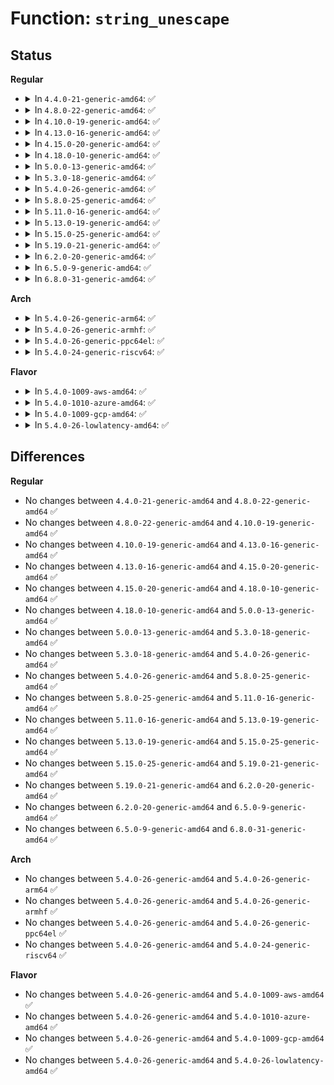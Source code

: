 # Function: <code>string_unescape</code>

## Status
<b>Regular</b>
<ul>
<li>
<details>
<summary>In <code>4.4.0-21-generic-amd64</code>: ✅</summary>

```c
int string_unescape(char * src, char * dst, size_t size, unsigned int flags)
```

```json
{
  "name": "string_unescape",
  "collision_type": "Unique Global",
  "inline_type": "No",
  "funcs": [
    {
      "addr": 18446744071583043664,
      "name": "string_unescape",
      "external": true,
      "loc": "lib/string_helpers.c:262",
      "file": "lib/string_helpers.c",
      "inline": "seen, unknown",
      "caller_inline": [],
      "caller_func": [
        "lib/dynamic_debug.c:ddebug_exec_query"
      ]
    }
  ],
  "symbols": [
    {
      "addr": 18446744071583043664,
      "name": "string_unescape",
      "section": ".text",
      "bind": "STB_GLOBAL",
      "size": 515
    }
  ]
}
```
</details>
</li>
<li>
<details>
<summary>In <code>4.8.0-22-generic-amd64</code>: ✅</summary>

```c
int string_unescape(char * src, char * dst, size_t size, unsigned int flags)
```

```json
{
  "name": "string_unescape",
  "collision_type": "Unique Global",
  "inline_type": "No",
  "funcs": [
    {
      "addr": 18446744071583336432,
      "name": "string_unescape",
      "external": true,
      "loc": "lib/string_helpers.c:266",
      "file": "lib/string_helpers.c",
      "inline": "seen, unknown",
      "caller_inline": [],
      "caller_func": [
        "lib/dynamic_debug.c:ddebug_exec_query"
      ]
    }
  ],
  "symbols": [
    {
      "addr": 18446744071583336432,
      "name": "string_unescape",
      "section": ".text",
      "bind": "STB_GLOBAL",
      "size": 525
    }
  ]
}
```
</details>
</li>
<li>
<details>
<summary>In <code>4.10.0-19-generic-amd64</code>: ✅</summary>

```c
int string_unescape(char * src, char * dst, size_t size, unsigned int flags)
```

```json
{
  "name": "string_unescape",
  "collision_type": "Unique Global",
  "inline_type": "No",
  "funcs": [
    {
      "addr": 18446744071583461856,
      "name": "string_unescape",
      "external": true,
      "loc": "lib/string_helpers.c:266",
      "file": "lib/string_helpers.c",
      "inline": "seen, unknown",
      "caller_inline": [],
      "caller_func": [
        "lib/dynamic_debug.c:ddebug_exec_query"
      ]
    }
  ],
  "symbols": [
    {
      "addr": 18446744071583461856,
      "name": "string_unescape",
      "section": ".text",
      "bind": "STB_GLOBAL",
      "size": 525
    }
  ]
}
```
</details>
</li>
<li>
<details>
<summary>In <code>4.13.0-16-generic-amd64</code>: ✅</summary>

```c
int string_unescape(char * src, char * dst, size_t size, unsigned int flags)
```

```json
{
  "name": "string_unescape",
  "collision_type": "Unique Global",
  "inline_type": "No",
  "funcs": [
    {
      "addr": 18446744071583484176,
      "name": "string_unescape",
      "external": true,
      "loc": "lib/string_helpers.c:266",
      "file": "lib/string_helpers.c",
      "inline": "seen, unknown",
      "caller_inline": [],
      "caller_func": [
        "lib/dynamic_debug.c:ddebug_exec_query"
      ]
    }
  ],
  "symbols": [
    {
      "addr": 18446744071583484176,
      "name": "string_unescape",
      "section": ".text",
      "bind": "STB_GLOBAL",
      "size": 457
    }
  ]
}
```
</details>
</li>
<li>
<details>
<summary>In <code>4.15.0-20-generic-amd64</code>: ✅</summary>

```c
int string_unescape(char * src, char * dst, size_t size, unsigned int flags)
```

```json
{
  "name": "string_unescape",
  "collision_type": "Unique Global",
  "inline_type": "No",
  "funcs": [
    {
      "addr": 18446744071583665200,
      "name": "string_unescape",
      "external": true,
      "loc": "lib/string_helpers.c:266",
      "file": "lib/string_helpers.c",
      "inline": "seen, unknown",
      "caller_inline": [],
      "caller_func": [
        "lib/dynamic_debug.c:ddebug_exec_query"
      ]
    }
  ],
  "symbols": [
    {
      "addr": 18446744071583665200,
      "name": "string_unescape",
      "section": ".text",
      "bind": "STB_GLOBAL",
      "size": 463
    }
  ]
}
```
</details>
</li>
<li>
<details>
<summary>In <code>4.18.0-10-generic-amd64</code>: ✅</summary>

```c
int string_unescape(char * src, char * dst, size_t size, unsigned int flags)
```

```json
{
  "name": "string_unescape",
  "collision_type": "Unique Global",
  "inline_type": "No",
  "funcs": [
    {
      "addr": 18446744071583883072,
      "name": "string_unescape",
      "external": true,
      "loc": "lib/string_helpers.c:266",
      "file": "lib/string_helpers.c",
      "inline": "seen, unknown",
      "caller_inline": [],
      "caller_func": [
        "lib/dynamic_debug.c:ddebug_exec_query"
      ]
    }
  ],
  "symbols": [
    {
      "addr": 18446744071583883072,
      "name": "string_unescape",
      "section": ".text",
      "bind": "STB_GLOBAL",
      "size": 510
    }
  ]
}
```
</details>
</li>
<li>
<details>
<summary>In <code>5.0.0-13-generic-amd64</code>: ✅</summary>

```c
int string_unescape(char * src, char * dst, size_t size, unsigned int flags)
```

```json
{
  "name": "string_unescape",
  "collision_type": "Unique Global",
  "inline_type": "No",
  "funcs": [
    {
      "addr": 18446744071583967248,
      "name": "string_unescape",
      "external": true,
      "loc": "lib/string_helpers.c:266",
      "file": "lib/string_helpers.c",
      "inline": "seen, unknown",
      "caller_inline": [],
      "caller_func": [
        "lib/dynamic_debug.c:ddebug_exec_query"
      ]
    }
  ],
  "symbols": [
    {
      "addr": 18446744071583967248,
      "name": "string_unescape",
      "section": ".text",
      "bind": "STB_GLOBAL",
      "size": 529
    }
  ]
}
```
</details>
</li>
<li>
<details>
<summary>In <code>5.3.0-18-generic-amd64</code>: ✅</summary>

```c
int string_unescape(char * src, char * dst, size_t size, unsigned int flags)
```

```json
{
  "name": "string_unescape",
  "collision_type": "Unique Global",
  "inline_type": "No",
  "funcs": [
    {
      "addr": 18446744071584148320,
      "name": "string_unescape",
      "external": true,
      "loc": "lib/string_helpers.c:268",
      "file": "lib/string_helpers.c",
      "inline": "seen, unknown",
      "caller_inline": [],
      "caller_func": [
        "lib/dynamic_debug.c:ddebug_exec_query"
      ]
    }
  ],
  "symbols": [
    {
      "addr": 18446744071584148320,
      "name": "string_unescape",
      "section": ".text",
      "bind": "STB_GLOBAL",
      "size": 537
    }
  ]
}
```
</details>
</li>
<li>
<details>
<summary>In <code>5.4.0-26-generic-amd64</code>: ✅</summary>

```c
int string_unescape(char * src, char * dst, size_t size, unsigned int flags)
```

```json
{
  "name": "string_unescape",
  "collision_type": "Unique Global",
  "inline_type": "No",
  "funcs": [
    {
      "addr": 18446744071584270944,
      "name": "string_unescape",
      "external": true,
      "loc": "lib/string_helpers.c:268",
      "file": "lib/string_helpers.c",
      "inline": "seen, unknown",
      "caller_inline": [],
      "caller_func": [
        "lib/dynamic_debug.c:ddebug_exec_query"
      ]
    }
  ],
  "symbols": [
    {
      "addr": 18446744071584270944,
      "name": "string_unescape",
      "section": ".text",
      "bind": "STB_GLOBAL",
      "size": 537
    }
  ]
}
```
</details>
</li>
<li>
<details>
<summary>In <code>5.8.0-25-generic-amd64</code>: ✅</summary>

```c
int string_unescape(char * src, char * dst, size_t size, unsigned int flags)
```

```json
{
  "name": "string_unescape",
  "collision_type": "Unique Global",
  "inline_type": "No",
  "funcs": [
    {
      "addr": 18446744071584679488,
      "name": "string_unescape",
      "external": true,
      "loc": "lib/string_helpers.c:268",
      "file": "lib/string_helpers.c",
      "inline": "seen, unknown",
      "caller_inline": [],
      "caller_func": [
        "lib/dynamic_debug.c:ddebug_parse_query"
      ]
    }
  ],
  "symbols": [
    {
      "addr": 18446744071584679488,
      "name": "string_unescape",
      "section": ".text",
      "bind": "STB_GLOBAL",
      "size": 537
    }
  ]
}
```
</details>
</li>
<li>
<details>
<summary>In <code>5.11.0-16-generic-amd64</code>: ✅</summary>

```c
int string_unescape(char * src, char * dst, size_t size, unsigned int flags)
```

```json
{
  "name": "string_unescape",
  "collision_type": "Unique Global",
  "inline_type": "No",
  "funcs": [
    {
      "addr": 18446744071584797104,
      "name": "string_unescape",
      "external": true,
      "loc": "lib/string_helpers.c:268",
      "file": "lib/string_helpers.c",
      "inline": "seen, unknown",
      "caller_inline": [],
      "caller_func": [
        "lib/dynamic_debug.c:ddebug_parse_query"
      ]
    }
  ],
  "symbols": [
    {
      "addr": 18446744071584797104,
      "name": "string_unescape",
      "section": ".text",
      "bind": "STB_GLOBAL",
      "size": 542
    }
  ]
}
```
</details>
</li>
<li>
<details>
<summary>In <code>5.13.0-19-generic-amd64</code>: ✅</summary>

```c
int string_unescape(char * src, char * dst, size_t size, unsigned int flags)
```

```json
{
  "name": "string_unescape",
  "collision_type": "Unique Global",
  "inline_type": "No",
  "funcs": [
    {
      "addr": 18446744071584841312,
      "name": "string_unescape",
      "external": true,
      "loc": "lib/string_helpers.c:268",
      "file": "lib/string_helpers.c",
      "inline": "seen, unknown",
      "caller_inline": [],
      "caller_func": [
        "lib/dynamic_debug.c:ddebug_parse_query"
      ]
    }
  ],
  "symbols": [
    {
      "addr": 18446744071584841312,
      "name": "string_unescape",
      "section": ".text",
      "bind": "STB_GLOBAL",
      "size": 527
    }
  ]
}
```
</details>
</li>
<li>
<details>
<summary>In <code>5.15.0-25-generic-amd64</code>: ✅</summary>

```c
int string_unescape(char * src, char * dst, size_t size, unsigned int flags)
```

```json
{
  "name": "string_unescape",
  "collision_type": "Unique Global",
  "inline_type": "No",
  "funcs": [
    {
      "addr": 18446744071585261232,
      "name": "string_unescape",
      "external": true,
      "loc": "lib/string_helpers.c:268",
      "file": "lib/string_helpers.c",
      "inline": "seen, unknown",
      "caller_inline": [],
      "caller_func": [
        "lib/dynamic_debug.c:ddebug_parse_query"
      ]
    }
  ],
  "symbols": [
    {
      "addr": 18446744071585261232,
      "name": "string_unescape",
      "section": ".text",
      "bind": "STB_GLOBAL",
      "size": 527
    }
  ]
}
```
</details>
</li>
<li>
<details>
<summary>In <code>5.19.0-21-generic-amd64</code>: ✅</summary>

```c
int string_unescape(char * src, char * dst, size_t size, unsigned int flags)
```

```json
{
  "name": "string_unescape",
  "collision_type": "Unique Global",
  "inline_type": "No",
  "funcs": [
    {
      "addr": 18446744071586104576,
      "name": "string_unescape",
      "external": true,
      "loc": "lib/string_helpers.c:269",
      "file": "lib/string_helpers.c",
      "inline": "seen, unknown",
      "caller_inline": [],
      "caller_func": [
        "lib/dynamic_debug.c:ddebug_parse_query"
      ]
    }
  ],
  "symbols": [
    {
      "addr": 18446744071586104576,
      "name": "string_unescape",
      "section": ".text",
      "bind": "STB_GLOBAL",
      "size": 529
    }
  ]
}
```
</details>
</li>
<li>
<details>
<summary>In <code>6.2.0-20-generic-amd64</code>: ✅</summary>

```c
int string_unescape(char * src, char * dst, size_t size, unsigned int flags)
```

```json
{
  "name": "string_unescape",
  "collision_type": "Unique Global",
  "inline_type": "No",
  "funcs": [
    {
      "addr": 18446744071587089840,
      "name": "string_unescape",
      "external": true,
      "loc": "lib/string_helpers.c:313",
      "file": "lib/string_helpers.c",
      "inline": "seen, unknown",
      "caller_inline": [],
      "caller_func": [
        "lib/dynamic_debug.c:ddebug_parse_query"
      ]
    }
  ],
  "symbols": [
    {
      "addr": 18446744071587089840,
      "name": "string_unescape",
      "section": ".text",
      "bind": "STB_GLOBAL",
      "size": 538
    }
  ]
}
```
</details>
</li>
<li>
<details>
<summary>In <code>6.5.0-9-generic-amd64</code>: ✅</summary>

```c
int string_unescape(char * src, char * dst, size_t size, unsigned int flags)
```

```json
{
  "name": "string_unescape",
  "collision_type": "Unique Global",
  "inline_type": "No",
  "funcs": [
    {
      "addr": 18446744071587349776,
      "name": "string_unescape",
      "external": true,
      "loc": "lib/string_helpers.c:313",
      "file": "lib/string_helpers.c",
      "inline": "seen, unknown",
      "caller_inline": [],
      "caller_func": [
        "lib/dynamic_debug.c:ddebug_parse_query"
      ]
    }
  ],
  "symbols": [
    {
      "addr": 18446744071587349776,
      "name": "string_unescape",
      "section": ".text",
      "bind": "STB_GLOBAL",
      "size": 563
    }
  ]
}
```
</details>
</li>
<li>
<details>
<summary>In <code>6.8.0-31-generic-amd64</code>: ✅</summary>

```c
int string_unescape(char * src, char * dst, size_t size, unsigned int flags)
```

```json
{
  "name": "string_unescape",
  "collision_type": "Unique Global",
  "inline_type": "No",
  "funcs": [
    {
      "addr": 18446744071587635904,
      "name": "string_unescape",
      "external": true,
      "loc": "lib/string_helpers.c:315",
      "file": "lib/string_helpers.c",
      "inline": "seen, unknown",
      "caller_inline": [],
      "caller_func": [
        "fs/namespace.c:statmount_string",
        "lib/dynamic_debug.c:ddebug_parse_query"
      ]
    }
  ],
  "symbols": [
    {
      "addr": 18446744071587635904,
      "name": "string_unescape",
      "section": ".text",
      "bind": "STB_GLOBAL",
      "size": 563
    }
  ]
}
```
</details>
</li>
</ul>
<b>Arch</b>
<ul>
<li>
<details>
<summary>In <code>5.4.0-26-generic-arm64</code>: ✅</summary>

```c
int string_unescape(char * src, char * dst, size_t size, unsigned int flags)
```

```json
{
  "name": "string_unescape",
  "collision_type": "Unique Global",
  "inline_type": "No",
  "funcs": [
    {
      "addr": 18446603336496155384,
      "name": "string_unescape",
      "external": true,
      "loc": "lib/string_helpers.c:268",
      "file": "lib/string_helpers.c",
      "inline": "seen, unknown",
      "caller_inline": [],
      "caller_func": [
        "lib/dynamic_debug.c:ddebug_exec_query"
      ]
    }
  ],
  "symbols": [
    {
      "addr": 18446603336496155384,
      "name": "string_unescape",
      "section": ".text",
      "bind": "STB_GLOBAL",
      "size": 632
    }
  ]
}
```
</details>
</li>
<li>
<details>
<summary>In <code>5.4.0-26-generic-armhf</code>: ✅</summary>

```c
int string_unescape(char * src, char * dst, size_t size, unsigned int flags)
```

```json
{
  "name": "string_unescape",
  "collision_type": "Unique Global",
  "inline_type": "No",
  "funcs": [
    {
      "addr": 3229475292,
      "name": "string_unescape",
      "external": true,
      "loc": "lib/string_helpers.c:268",
      "file": "lib/string_helpers.c",
      "inline": "seen, unknown",
      "caller_inline": [],
      "caller_func": [
        "lib/dynamic_debug.c:ddebug_exec_queries"
      ]
    }
  ],
  "symbols": [
    {
      "addr": 3229475292,
      "name": "string_unescape",
      "section": ".text",
      "bind": "STB_GLOBAL",
      "size": 652
    }
  ]
}
```
</details>
</li>
<li>
<details>
<summary>In <code>5.4.0-26-generic-ppc64el</code>: ✅</summary>

```c
int string_unescape(char * src, char * dst, size_t size, unsigned int flags)
```

```json
{
  "name": "string_unescape",
  "collision_type": "Unique Global",
  "inline_type": "No",
  "funcs": [
    {
      "addr": 13835058055290417280,
      "name": "string_unescape",
      "external": true,
      "loc": "lib/string_helpers.c:268",
      "file": "lib/string_helpers.c",
      "inline": "seen, unknown",
      "caller_inline": [],
      "caller_func": [
        "lib/dynamic_debug.c:ddebug_exec_query"
      ]
    }
  ],
  "symbols": [
    {
      "addr": 13835058055290417280,
      "name": "string_unescape",
      "section": ".text",
      "bind": "STB_GLOBAL",
      "size": 1004
    }
  ]
}
```
</details>
</li>
<li>
<details>
<summary>In <code>5.4.0-24-generic-riscv64</code>: ✅</summary>

```c
int string_unescape(char * src, char * dst, size_t size, unsigned int flags)
```

```json
{
  "name": "string_unescape",
  "collision_type": "Unique Global",
  "inline_type": "No",
  "funcs": [
    {
      "addr": 18446743936275208240,
      "name": "string_unescape",
      "external": true,
      "loc": "lib/string_helpers.c:268",
      "file": "lib/string_helpers.c",
      "inline": "seen, unknown",
      "caller_inline": [],
      "caller_func": [
        "lib/dynamic_debug.c:ddebug_exec_query"
      ]
    }
  ],
  "symbols": [
    {
      "addr": 18446743936275208240,
      "name": "string_unescape",
      "section": ".text",
      "bind": "STB_GLOBAL",
      "size": 500
    }
  ]
}
```
</details>
</li>
</ul>
<b>Flavor</b>
<ul>
<li>
<details>
<summary>In <code>5.4.0-1009-aws-amd64</code>: ✅</summary>

```c
int string_unescape(char * src, char * dst, size_t size, unsigned int flags)
```

```json
{
  "name": "string_unescape",
  "collision_type": "Unique Global",
  "inline_type": "No",
  "funcs": [
    {
      "addr": 18446744071584239680,
      "name": "string_unescape",
      "external": true,
      "loc": "lib/string_helpers.c:268",
      "file": "lib/string_helpers.c",
      "inline": "seen, unknown",
      "caller_inline": [],
      "caller_func": [
        "lib/dynamic_debug.c:ddebug_exec_query"
      ]
    }
  ],
  "symbols": [
    {
      "addr": 18446744071584239680,
      "name": "string_unescape",
      "section": ".text",
      "bind": "STB_GLOBAL",
      "size": 537
    }
  ]
}
```
</details>
</li>
<li>
<details>
<summary>In <code>5.4.0-1010-azure-amd64</code>: ✅</summary>

```c
int string_unescape(char * src, char * dst, size_t size, unsigned int flags)
```

```json
{
  "name": "string_unescape",
  "collision_type": "Unique Global",
  "inline_type": "No",
  "funcs": [
    {
      "addr": 18446744071584174880,
      "name": "string_unescape",
      "external": true,
      "loc": "lib/string_helpers.c:268",
      "file": "lib/string_helpers.c",
      "inline": "seen, unknown",
      "caller_inline": [],
      "caller_func": [
        "lib/dynamic_debug.c:ddebug_exec_query"
      ]
    }
  ],
  "symbols": [
    {
      "addr": 18446744071584174880,
      "name": "string_unescape",
      "section": ".text",
      "bind": "STB_GLOBAL",
      "size": 537
    }
  ]
}
```
</details>
</li>
<li>
<details>
<summary>In <code>5.4.0-1009-gcp-amd64</code>: ✅</summary>

```c
int string_unescape(char * src, char * dst, size_t size, unsigned int flags)
```

```json
{
  "name": "string_unescape",
  "collision_type": "Unique Global",
  "inline_type": "No",
  "funcs": [
    {
      "addr": 18446744071584223440,
      "name": "string_unescape",
      "external": true,
      "loc": "lib/string_helpers.c:268",
      "file": "lib/string_helpers.c",
      "inline": "seen, unknown",
      "caller_inline": [],
      "caller_func": [
        "lib/dynamic_debug.c:ddebug_exec_query"
      ]
    }
  ],
  "symbols": [
    {
      "addr": 18446744071584223440,
      "name": "string_unescape",
      "section": ".text",
      "bind": "STB_GLOBAL",
      "size": 537
    }
  ]
}
```
</details>
</li>
<li>
<details>
<summary>In <code>5.4.0-26-lowlatency-amd64</code>: ✅</summary>

```c
int string_unescape(char * src, char * dst, size_t size, unsigned int flags)
```

```json
{
  "name": "string_unescape",
  "collision_type": "Unique Global",
  "inline_type": "No",
  "funcs": [
    {
      "addr": 18446744071584328272,
      "name": "string_unescape",
      "external": true,
      "loc": "lib/string_helpers.c:268",
      "file": "lib/string_helpers.c",
      "inline": "seen, unknown",
      "caller_inline": [],
      "caller_func": [
        "lib/dynamic_debug.c:ddebug_exec_query"
      ]
    }
  ],
  "symbols": [
    {
      "addr": 18446744071584328272,
      "name": "string_unescape",
      "section": ".text",
      "bind": "STB_GLOBAL",
      "size": 537
    }
  ]
}
```
</details>
</li>
</ul>

## Differences
<b>Regular</b>
<ul>
<li>
No changes between <code>4.4.0-21-generic-amd64</code> and <code>4.8.0-22-generic-amd64</code> ✅
</li>
<li>
No changes between <code>4.8.0-22-generic-amd64</code> and <code>4.10.0-19-generic-amd64</code> ✅
</li>
<li>
No changes between <code>4.10.0-19-generic-amd64</code> and <code>4.13.0-16-generic-amd64</code> ✅
</li>
<li>
No changes between <code>4.13.0-16-generic-amd64</code> and <code>4.15.0-20-generic-amd64</code> ✅
</li>
<li>
No changes between <code>4.15.0-20-generic-amd64</code> and <code>4.18.0-10-generic-amd64</code> ✅
</li>
<li>
No changes between <code>4.18.0-10-generic-amd64</code> and <code>5.0.0-13-generic-amd64</code> ✅
</li>
<li>
No changes between <code>5.0.0-13-generic-amd64</code> and <code>5.3.0-18-generic-amd64</code> ✅
</li>
<li>
No changes between <code>5.3.0-18-generic-amd64</code> and <code>5.4.0-26-generic-amd64</code> ✅
</li>
<li>
No changes between <code>5.4.0-26-generic-amd64</code> and <code>5.8.0-25-generic-amd64</code> ✅
</li>
<li>
No changes between <code>5.8.0-25-generic-amd64</code> and <code>5.11.0-16-generic-amd64</code> ✅
</li>
<li>
No changes between <code>5.11.0-16-generic-amd64</code> and <code>5.13.0-19-generic-amd64</code> ✅
</li>
<li>
No changes between <code>5.13.0-19-generic-amd64</code> and <code>5.15.0-25-generic-amd64</code> ✅
</li>
<li>
No changes between <code>5.15.0-25-generic-amd64</code> and <code>5.19.0-21-generic-amd64</code> ✅
</li>
<li>
No changes between <code>5.19.0-21-generic-amd64</code> and <code>6.2.0-20-generic-amd64</code> ✅
</li>
<li>
No changes between <code>6.2.0-20-generic-amd64</code> and <code>6.5.0-9-generic-amd64</code> ✅
</li>
<li>
No changes between <code>6.5.0-9-generic-amd64</code> and <code>6.8.0-31-generic-amd64</code> ✅
</li>
</ul>
<b>Arch</b>
<ul>
<li>
No changes between <code>5.4.0-26-generic-amd64</code> and <code>5.4.0-26-generic-arm64</code> ✅
</li>
<li>
No changes between <code>5.4.0-26-generic-amd64</code> and <code>5.4.0-26-generic-armhf</code> ✅
</li>
<li>
No changes between <code>5.4.0-26-generic-amd64</code> and <code>5.4.0-26-generic-ppc64el</code> ✅
</li>
<li>
No changes between <code>5.4.0-26-generic-amd64</code> and <code>5.4.0-24-generic-riscv64</code> ✅
</li>
</ul>
<b>Flavor</b>
<ul>
<li>
No changes between <code>5.4.0-26-generic-amd64</code> and <code>5.4.0-1009-aws-amd64</code> ✅
</li>
<li>
No changes between <code>5.4.0-26-generic-amd64</code> and <code>5.4.0-1010-azure-amd64</code> ✅
</li>
<li>
No changes between <code>5.4.0-26-generic-amd64</code> and <code>5.4.0-1009-gcp-amd64</code> ✅
</li>
<li>
No changes between <code>5.4.0-26-generic-amd64</code> and <code>5.4.0-26-lowlatency-amd64</code> ✅
</li>
</ul>

